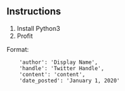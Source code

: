 Instructions
-----
1) Install Python3
2) Profit




Format:

		'author': 'Display Name',
		'handle': 'Twitter Handle',
		'content': 'content',
		'date_posted': 'January 1, 2020'